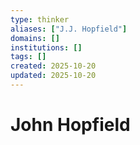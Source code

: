 ```yaml
---
type: thinker
aliases: ["J.J. Hopfield"]
domains: []
institutions: []
tags: []
created: 2025-10-20
updated: 2025-10-20
---
```


# John Hopfield


